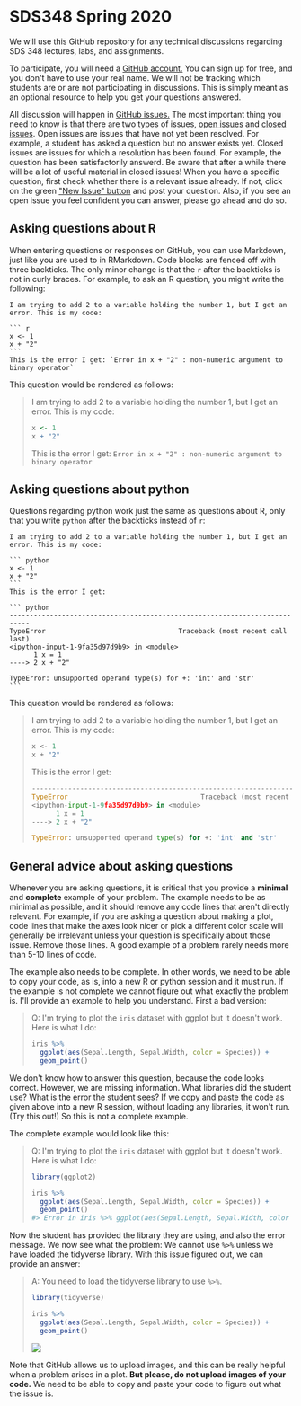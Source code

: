 # SDS348 Spring 2020

We will use this GitHub repository for any technical discussions regarding SDS 348 lectures, labs, and assignments.

To participate, you will need a [GitHub account.](https://github.com/) You can sign up for free, and you don't have to use your real name. We will not be tracking which students are or are not participating in discussions. This is simply meant as an optional resource to help you get your questions answered.

All discussion will happen in [GitHub issues.](https://github.com/clauswilke/SDS348_spring2020/issues) The most important thing you need to know is that there are two types of issues, [open issues](https://github.com/clauswilke/SDS348_spring2020/issues?q=is%3Aopen+is%3Aissue) and [closed issues](https://github.com/clauswilke/SDS348_spring2020/issues?q=is%3Aissue+is%3Aclosed). Open issues are issues that have not yet been resolved. For example, a student has asked a question but no answer exists yet. Closed issues are issues for which a resolution has been found. For example, the question has been satisfactorily answerd. Be aware that after a while there will be a lot of useful material in closed issues! When you have a specific question, first check whether there is a relevant issue already. If not, click on the green ["New Issue" button](https://github.com/clauswilke/SDS348_spring2020/issues/new) and post your question. Also, if you see an open issue you feel confident you can answer, please go ahead and do so.

## Asking questions about R

When entering questions or responses on GitHub, you can use Markdown, just like you are used to in RMarkdown. Code blocks are fenced off with three backticks. The only minor change is that the `r` after the backticks is not in curly braces. For example, to ask an R question, you might write the following:

    I am trying to add 2 to a variable holding the number 1, but I get an error. This is my code:
    
    ``` r
    x <- 1
    x + "2"
    ```
    This is the error I get: `Error in x + "2" : non-numeric argument to binary operator`

This question would be rendered as follows:

> I am trying to add 2 to a variable holding the number 1, but I get an error. This is my code:
>
> ``` r
> x <- 1
> x + "2"
> ```
> This is the error I get: `Error in x + "2" : non-numeric argument to binary operator`


## Asking questions about python

Questions regarding python work just the same as questions about R, only that you write `python` after the backticks instead of `r`: 

    I am trying to add 2 to a variable holding the number 1, but I get an error. This is my code:
    
    ``` python
    x <- 1
    x + "2"
    ```
    This is the error I get:
    
    ``` python
    ---------------------------------------------------------------------------
    TypeError                                 Traceback (most recent call last)
    <ipython-input-1-9fa35d97d9b9> in <module>
          1 x = 1
    ----> 2 x + "2"
    
    TypeError: unsupported operand type(s) for +: 'int' and 'str'
    ```

This question would be rendered as follows:

> I am trying to add 2 to a variable holding the number 1, but I get an error. This is my code:
>
> ``` python
> x <- 1
> x + "2"
> ```
> This is the error I get:
> 
> ``` python
> ---------------------------------------------------------------------------
> TypeError                                 Traceback (most recent call last)
> <ipython-input-1-9fa35d97d9b9> in <module>
>       1 x = 1
> ----> 2 x + "2"
> 
> TypeError: unsupported operand type(s) for +: 'int' and 'str'
> ```

## General advice about asking questions

Whenever you are asking questions, it is critical that you provide a **minimal** and **complete** example of your problem. The example needs to be as minimal as possible, and it should remove any code lines that aren't directly relevant. For example, if you are asking a question about making a plot, code lines that make the axes look nicer or pick a different color scale will generally be irrelevant unless your question is specifically about those issue. Remove those lines. A good example of a problem rarely needs more than 5-10 lines of code.

The example also needs to be complete. In other words, we need to be able to copy your code, as is, into a new R or python session and it must run. If the example is not complete we cannot figure out what exactly the problem is. I'll provide an example to help you understand. First a bad version:

> Q: I'm trying to plot the `iris` dataset with ggplot but it doesn't work. Here is what I do:
> ``` r
> iris %>%
>   ggplot(aes(Sepal.Length, Sepal.Width, color = Species)) +
>   geom_point()
> ```

We don't know how to answer this question, because the code looks correct. However, we are missing information. What libraries did the student use? What is the error the student sees? If we copy and paste the code as given above into a new R session, without loading any libraries, it won't run. (Try this out!) So this is not a complete example.

The complete example would look like this:

> Q: I'm trying to plot the `iris` dataset with ggplot but it doesn't work. Here is what I do:
> ``` r
> library(ggplot2)
> 
> iris %>%
>   ggplot(aes(Sepal.Length, Sepal.Width, color = Species)) +
>   geom_point()
> #> Error in iris %>% ggplot(aes(Sepal.Length, Sepal.Width, color = Species)): could not find function "%>%"
> ```

Now the student has provided the library they are using, and also the error message. We now see what the problem: We cannot use `%>%` unless we have loaded the tidyverse library. With this issue figured out, we can provide an answer:

> A: You need to load the tidyverse library to use `%>%`.
> ``` r
> library(tidyverse)
> 
> iris %>%
>   ggplot(aes(Sepal.Length, Sepal.Width, color = Species)) +
>   geom_point()
> ```
> 
> ![](https://i.imgur.com/rP874U5.png)

Note that GitHub allows us to upload images, and this can be really helpful when a problem arises in a plot. **But please, do not upload images of your code.** We need to be able to copy and paste your code to figure out what the issue is.
